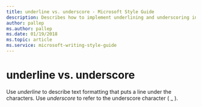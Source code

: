 ```yaml
---
title: underline vs. underscore - Microsoft Style Guide
description: Describes how to implement underlining and underscoring in Microsoft content and when it is best to use one option over another.
author: pallep
ms.author: pallep
ms.date: 01/19/2018
ms.topic: article
ms.service: microsoft-writing-style-guide
---
```


# underline vs. underscore

Use *underline* to describe text formatting that puts a line under the characters. Use *underscore* to refer to the underscore character ( \_ ).
